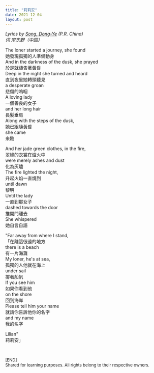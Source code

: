 ```yaml
---
title: "莉莉安"
date: 2021-12-04
layout: post
---
```


 *Lyrics by [Song, Dong-Ye](https://en.wikipedia.org/wiki/Song_Dongye) (P.R. China)*  
 *词 宋东野（中国）*  

The loner started a journey, she found  
她發現孤獨的人準備動身  
And in the darkness of the dusk, she prayed  
於是就禱告著黃昏  
Deep in the night she turned and heard  
直到夜里她轉頭聽見  
a desperate groan  
悲傷的嗚咽  
A loving lady  
一個善良的女子  
and her long hair  
長髮垂肩  
Along with the steps of the dusk,  
她已跟隨黃昏  
she came  
來臨  

And her jade green clothes, in the fire,  
翠綠的衣裳在爐火中  
were merely ashes and dust  
化為灰燼  
The fire lighted the night,  
升起火焰一直燒到  
until dawn  
黎明  
Until the lady  
一直到那女子  
dashed towards the door  
推開門離去  
She whispered  
她自言自語  

"Far away from where I stand,  
「在離這很遠的地方  
there is a beach  
有一片海灘  
My loner, he's at sea,  
孤獨的人他就在海上  
under sail  
撐著船帆  
If you see him  
如果你看到他  
on the shore  
回到海岸  
Please tell him your name  
就請你告訴他你的名字  
and my name  
我的名字  

Lilian"  
莉莉安」  

<br>
<p>
<font size="2">
[END]
<br>
Shared for learning purposes. All rights belong to their respective owners.
</font>
</p>